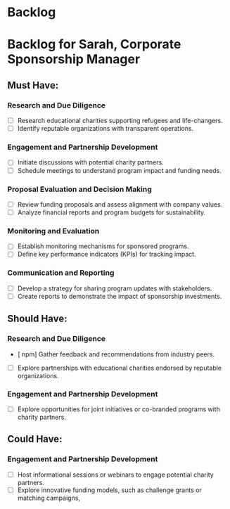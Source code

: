 # Backlog

# Backlog for Sarah, Corporate Sponsorship Manager

## Must Have:

### Research and Due Diligence

- [ ] Research educational charities supporting refugees and life-changers.
- [ ] Identify reputable organizations with transparent operations.

### Engagement and Partnership Development

- [ ] Initiate discussions with potential charity partners.
- [ ] Schedule meetings to understand program impact and funding needs.

### Proposal Evaluation and Decision Making

- [ ] Review funding proposals and assess alignment with company values.
- [ ] Analyze financial reports and program budgets for sustainability.

### Monitoring and Evaluation

- [ ] Establish monitoring mechanisms for sponsored programs.
- [ ] Define key performance indicators (KPIs) for tracking impact.

### Communication and Reporting

- [ ] Develop a strategy for sharing program updates with stakeholders.
- [ ] Create reports to demonstrate the impact of sponsorship investments.

## Should Have:

### Research and Due Diligence

- [ npm] Gather feedback and recommendations from industry peers.
- [ ] Explore partnerships with educational charities endorsed by reputable
      organizations.

### Engagement and Partnership Development

- [ ] Explore opportunities for joint initiatives or co-branded programs with
      charity partners.

## Could Have:

### Engagement and Partnership Development

- [ ] Host informational sessions or webinars to engage potential charity
      partners.
- [ ] Explore innovative funding models, such as challenge grants or matching
      campaigns,
